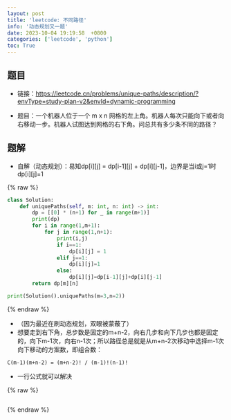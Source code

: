 ```yaml
---
layout: post
title: 'leetcode: 不同路径'
info: '动态规划又一题'
date: 2023-10-04 19:19:58  +0800
categories: ['leetcode', 'python']
toc: True
---
```



## 题目

- 链接：https://leetcode.cn/problems/unique-paths/description/?envType=study-plan-v2&envId=dynamic-programming


- 题目：一个机器人位于一个 m x n 网格的左上角。机器人每次只能向下或者向右移动一步。机器人试图达到网格的右下角。问总共有多少条不同的路径？


## 题解

- 自解（动态规划）：易知dp[i][j] = dp[i-1][j] + dp[i][j-1]，边界是当i或j=1时dp[i][j]=1

{% raw %}
```py
class Solution:
    def uniquePaths(self, m: int, n: int) -> int:
        dp = [[0] * (n+1) for _ in range(m+1)]
        print(dp)
        for i in range(1,m+1):
            for j in range(1,n+1):
                print(i,j)
                if i==1:
                    dp[i][j] = 1
                elif j==1:
                    dp[i][j]=1
                else:
                    dp[i][j]=dp[i-1][j]+dp[i][j-1]
        return dp[m][n]

print(Solution().uniquePaths(m=3,n=2))

```
{% endraw %}




- （因为最近在刷动态规划，双眼被蒙蔽了）
- 想要走到右下角，总步数是固定的m+n-2，向右几步和向下几步也都是固定的，向下m-1次，向右n-1次；所以路径总是就是从m+n-2次移动中选择m-1次向下移动的方案数，即组合数：

```
C(m-1)(m+n-2) = (m+n-2)! / (m-1)!(n-1)!
```

- 一行公式就可以解决


{% raw %}
```
```
{% endraw %}


<!--![引入图片]({{site.url}}/image/leetcode/2023-10-04-uniquePaths/image_1.jpg) -->